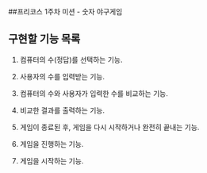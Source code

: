 ##프리코스 1주차 미션 - 숫자 야구게임

## 구현할 기능 목록
1. 컴퓨터의 수(정답)를 선택하는 기능.

2. 사용자의 수를 입력받는 기능.

3. 컴퓨터의 수와 사용자가 입력한 수를 비교하는 기능.

4. 비교한 결과를 출력하는 기능.

5. 게임이 종료된 후, 게임을 다시 시작하거나 완전히 끝내는 기능.

6. 게임을 진행하는 기능.

7. 게임을 시작하는 기능.
